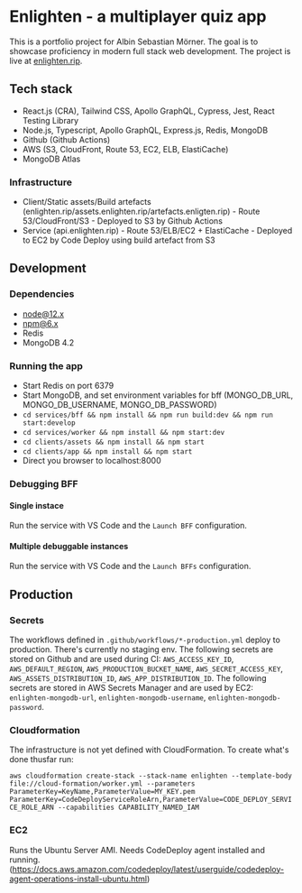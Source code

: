 # Enlighten - a multiplayer quiz app

This is a portfolio project for Albin Sebastian Mörner. The goal is to showcase proficiency in modern full stack web development. The project is live at [enlighten.rip](https://enlighten.rip).

## Tech stack

- React.js (CRA), Tailwind CSS, Apollo GraphQL, Cypress, Jest, React Testing Library
- Node.js, Typescript, Apollo GraphQL, Express.js, Redis, MongoDB
- Github (Github Actions)
- AWS (S3, CloudFront, Route 53, EC2, ELB, ElastiCache)
- MongoDB Atlas

### Infrastructure

- Client/Static assets/Build artefacts (enlighten.rip/assets.enlighten.rip/artefacts.enligten.rip) - Route 53/CloudFront/S3 - Deployed to S3 by Github Actions
- Service (api.enlighten.rip) - Route 53/ELB/EC2 + ElastiCache - Deployed to EC2 by Code Deploy using build artefact from S3

## Development

### Dependencies

- node@12.x
- npm@6.x
- Redis
- MongoDB 4.2

### Running the app

- Start Redis on port 6379
- Start MongoDB, and set environment variables for bff (MONGO_DB_URL, MONGO_DB_USERNAME, MONGO_DB_PASSWORD)
- `cd services/bff && npm install && npm run build:dev && npm run start:develop`
- `cd services/worker && npm install && npm start:dev`
- `cd clients/assets && npm install && npm start`
- `cd clients/app && npm install && npm start`
- Direct you browser to localhost:8000

### Debugging BFF

#### Single instace

Run the service with VS Code and the `Launch BFF` configuration.

#### Multiple debuggable instances

Run the service with VS Code and the `Launch BFFs` configuration.

## Production

### Secrets

The workflows defined in `.github/workflows/*-production.yml` deploy to production. There's currently no staging env. The following secrets are stored on Github and are used during CI: `AWS_ACCESS_KEY_ID`, `AWS_DEFAULT_REGION`, `AWS_PRODUCTION_BUCKET_NAME`, `AWS_SECRET_ACCESS_KEY`, `AWS_ASSETS_DISTRIBUTION_ID`, `AWS_APP_DISTRIBUTION_ID`. The following secrets are stored in AWS Secrets Manager and are used by EC2: `enlighten-mongodb-url`, `enlighten-mongodb-username`, `enlighten-mongodb-password`.

### Cloudformation

The infrastructure is not yet defined with CloudFormation. To create what's done thusfar run:

`aws cloudformation create-stack --stack-name enlighten --template-body file://cloud-formation/worker.yml --parameters ParameterKey=KeyName,ParameterValue=MY_KEY.pem ParameterKey=CodeDeployServiceRoleArn,ParameterValue=CODE_DEPLOY_SERVICE_ROLE_ARN --capabilities CAPABILITY_NAMED_IAM`

### EC2

Runs the Ubuntu Server AMI. Needs CodeDeploy agent installed and running. (https://docs.aws.amazon.com/codedeploy/latest/userguide/codedeploy-agent-operations-install-ubuntu.html)
